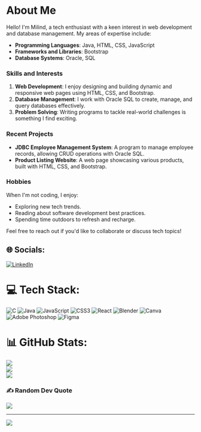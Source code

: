# About Me

Hello! I'm Milind, a tech enthusiast with a keen interest in web development and database management. My areas of expertise include:

- **Programming Languages**: Java, HTML, CSS, JavaScript
- **Frameworks and Libraries**: Bootstrap
- **Database Systems**: Oracle, SQL

### Skills and Interests

1. **Web Development**: I enjoy designing and building dynamic and responsive web pages using HTML, CSS, and Bootstrap.
2. **Database Management**: I work with Oracle SQL to create, manage, and query databases effectively.
3. **Problem Solving**: Writing programs to tackle real-world challenges is something I find exciting.

### Recent Projects

- **JDBC Employee Management System**: A program to manage employee records, allowing CRUD operations with Oracle SQL.
- **Product Listing Website**: A web page showcasing various products, built with HTML, CSS, and Bootstrap.

### Hobbies

When I'm not coding, I enjoy:

- Exploring new tech trends.
- Reading about software development best practices.
- Spending time outdoors to refresh and recharge.

Feel free to reach out if you'd like to collaborate or discuss tech topics!




## 🌐 Socials:
[![LinkedIn](https://img.shields.io/badge/LinkedIn-%230077B5.svg?logo=linkedin&logoColor=white)](https://linkedin.com/in/https://www.linkedin.com/in/milind-atram-593ba7333?lipi=urn%3Ali%3Apage%3Ad_flagship3_profile_view_base_contact_details%3BCV%2BrH4WkR4iyXHBcAHtfVA%3D%3D) 

# 💻 Tech Stack:
![C](https://img.shields.io/badge/c-%2300599C.svg?style=for-the-badge&logo=c&logoColor=white) ![Java](https://img.shields.io/badge/java-%23ED8B00.svg?style=for-the-badge&logo=openjdk&logoColor=white) ![JavaScript](https://img.shields.io/badge/javascript-%23323330.svg?style=for-the-badge&logo=javascript&logoColor=%23F7DF1E) ![CSS3](https://img.shields.io/badge/css3-%231572B6.svg?style=for-the-badge&logo=css3&logoColor=white) ![React](https://img.shields.io/badge/react-%2320232a.svg?style=for-the-badge&logo=react&logoColor=%2361DAFB) ![Blender](https://img.shields.io/badge/blender-%23F5792A.svg?style=for-the-badge&logo=blender&logoColor=white) ![Canva](https://img.shields.io/badge/Canva-%2300C4CC.svg?style=for-the-badge&logo=Canva&logoColor=white) ![Adobe Photoshop](https://img.shields.io/badge/adobe%20photoshop-%2331A8FF.svg?style=for-the-badge&logo=adobe%20photoshop&logoColor=white) ![Figma](https://img.shields.io/badge/figma-%23F24E1E.svg?style=for-the-badge&logo=figma&logoColor=white)
# 📊 GitHub Stats:
![](https://github-readme-stats.vercel.app/api?username=milind1314&theme=dark&hide_border=false&include_all_commits=true&count_private=false)<br/>
![](https://github-readme-streak-stats.herokuapp.com/?user=milind1314&theme=dark&hide_border=false)<br/>
![](https://github-readme-stats.vercel.app/api/top-langs/?username=milind1314&theme=dark&hide_border=false&include_all_commits=true&count_private=false&layout=compact)

### ✍️ Random Dev Quote
![](https://quotes-github-readme.vercel.app/api?type=horizontal&theme=radical)

---
[![](https://visitcount.itsvg.in/api?id=milind1314&icon=0&color=0)](https://visitcount.itsvg.in)

<!-- Proudly created with GPRM ( https://gprm.itsvg.in ) -->
